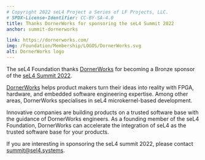 ```yaml
---
# Copyright 2022 seL4 Project a Series of LF Projects, LLC.
# SPDX-License-Identifier: CC-BY-SA-4.0
title: Thanks DornerWorks for sponsoring the seL4 Summit 2022
anchor: summit-dornerworks

link: https://dornerworks.com/
img: /Foundation/Membership/LOGOS/DornerWorks.svg
alt: DornerWorks logo
---
```


The seL4 Foundation thanks [DornerWorks](https://dornerworks.com/) for becoming
a Bronze sponsor of the [seL4 Summit 2022](../Foundation/Summit/2022/).

[DornerWorks](https://dornerworks.com/) helps product makers turn their ideas
into reality with FPGA, hardware, and embedded software engineering expertise.
Among other areas, DornerWorks specialises in seL4 microkernel-based
development.

Innovative companies are building products on a trusted software base with the
guidance of DornerWorks engineers. As a founding member of the seL4 Foundation,
DornerWorks can accelerate the integration of seL4 as the trusted software base
for your products.

If you are interesting in sponsoring the seL4 summit 2022, please contact
[summit@sel4.systems](mailto:summit@sel4.systems "summit@sel4.systems").